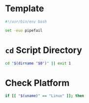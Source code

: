 # Template

``` bash
#!/usr/bin/env bash

set -euo pipefail
```

# `cd` Script Directory

``` bash
cd "$(dirname "$0")" || exit 1
```

# Check Platform

``` bash
if [[ "$(uname)" == "Linux" ]]; then
```
